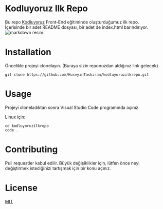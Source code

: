 # Kodluyoruz Ilk Repo
Bu repo [Kodluyoruz](https://www.kodluyoruz.org/) Front-End eğitiminde oluşturduğumuz ilk repo. İçerisinde bir adet README dosyası, bir adet de index.html barındırıyor.
![markdown resim](https://imgyukle.com/f/2022/12/16/JB2Iuo.png)
  

# Installation
Öncelikle projeyi clonelayın. (Buraya sizin reponuzdan aldığınız link gelecek)
```
git clone https://github.com/HuseyinTaskiran/kodluyoruzilkrepo.git
```
# Usage
Projeyi cloneladıktan sonra Visual Studio Code programında açınız.

Linux için:
```
cd kodluyoruzilkrepo
code .
```

# Contributing
Pull requestler kabul edilir. Büyük değişiklikler için, lütfen önce neyi değiştirmek istediğinizi tartışmak için bir konu açınız.

# License
[MIT](https://choosealicense.com/licenses/mit/)
